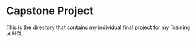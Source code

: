 # Capstone Project

This is the directory that contains my individual final project for my Training at HCL.